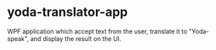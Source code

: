 # yoda-translator-app
WPF application which accept text from the user, translate it to "Yoda-speak", and display the result on the UI.
